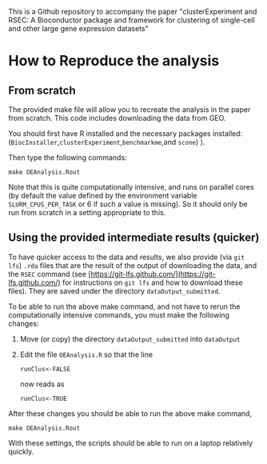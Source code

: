 This is a Github repository to accompany the paper "clusterExperiment and RSEC: A Bioconductor package and framework for clustering of single-cell and other large gene expression datasets"

# How to Reproduce the analysis

## From scratch

The provided make file will allow you to recreate the analysis in the paper from scratch. This code includes downloading the data from GEO. 

You should first have R installed and the necessary packages installed: (`BiocInstaller`,`clusterExperiment`,`benchmarkme`,and `scone`)
).

Then type the following commands:

```
make OEAnalysis.Rout
```

Note that this is quite computationally intensive, and runs on parallel cores (by default the value defined by the environment variable `SLURM_CPUS_PER_TASK` or 6 if such a value is missing). So it should only be run from scratch in a setting appropriate to this.

## Using the provided intermediate results (quicker)

To have quicker access to the data and results, we also provide (via `git lfs`) `.rda` files that are the result of the output of downloading the data, and the `RSEC` command (see [https://git-lfs.github.com/](https://git-lfs.github.com/) for instructions on `git lfs` and how to download these files). They are saved under the directory `dataOutput_submitted`. 

To be able to run the above make command, and not have to rerun the computationally intensive commands, you must make the following changes:

1. Move (or copy) the directory  `dataOutput_submitted` into `dataOutput`
2. Edit the file `OEAnalysis.R`  so that the line
	```
	runClus<-FALSE
	```
	
	now reads as 
	
	```
	runClus<-TRUE
	```
After these changes you should be able to run the above make command,
```
make OEAnalysis.Rout
```

With these settings, the scripts should be able to run on a laptop relatively quickly. 
